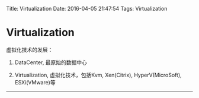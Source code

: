 Title: Virtualization
Date: 2016-04-05 21:47:54
Tags: Virtualization



# Virtualization

虚拟化技术的发展：

1. DataCenter, 最原始的数据中心

2. Virtualization, 虚拟化技术，包括Kvm, Xen(Citrix), HyperV(MicroSoft), ESXi(VMware)等

***
